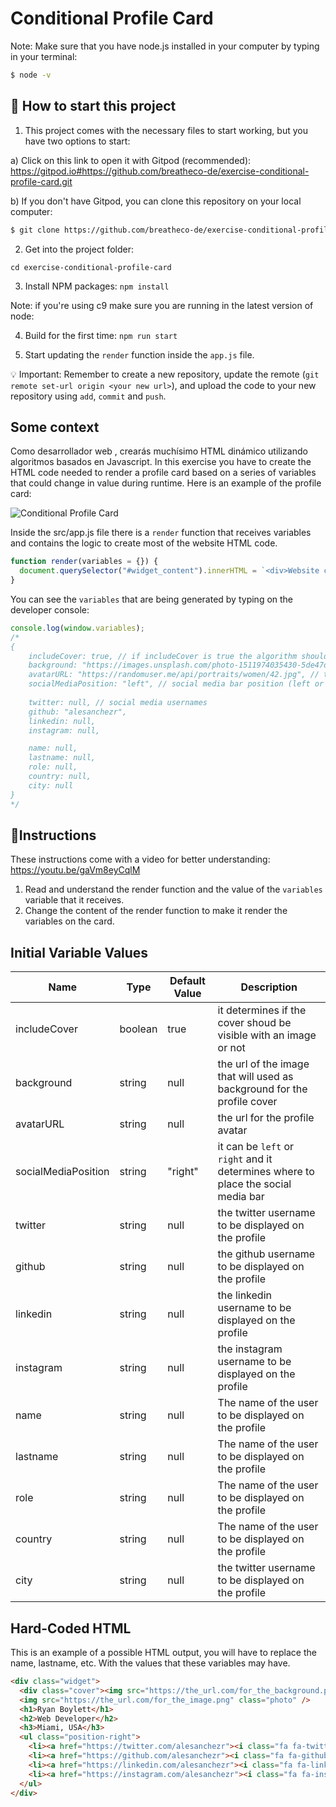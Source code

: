# Conditional Profile Card

Note: Make sure that you have node.js installed in your computer by typing in your terminal:

```bash
$ node -v
```

## 🌱  How to start this project

1. This project comes with the necessary files to start working, but you have two options to start:

a) Click on this link to open it with Gitpod (recommended): https://gitpod.io#https://github.com/breatheco-de/exercise-conditional-profile-card.git

b) If you don't have Gitpod, you can clone this repository on your local computer:

```sh
$ git clone https://github.com/breatheco-de/exercise-conditional-profile-card.git
````

2. Get into the project folder: 

`cd exercise-conditional-profile-card`

3. Install NPM packages: `npm install`

Note: if you're using c9 make sure you are running in the latest version of node: 

4. Build for the first time: `npm run start`

5. Start updating the `render` function inside the `app.js` file.

💡 Important: Remember to create a new repository, update the remote (`git remote set-url origin <your new url>`), and upload the code to your new repository using `add`, `commit` and `push`.

## Some context

Como  desarrollador web , crearás muchísimo  HTML dinámico  utilizando  algoritmos basados en Javascript.
In this exercise you have to create the HTML code needed to render a profile card based on a series of variables that could change in value during runtime. Here is an example of the profile card:

![Conditional Profile Card](https://github.com/breatheco-de/exercise-conditional-profile-card/blob/master/preview.gif?raw=true)

Inside the src/app.js file there is a `render` function that receives variables and contains the logic to create most of the website HTML code.

```js
function render(variables = {}) {
  document.querySelector("#widget_content").innerHTML = `<div>Website code</div>`;
}
```

You can see the `variables` that are being generated by typing on the developer console: 

```js
console.log(window.variables);
/*
{
    includeCover: true, // if includeCover is true the algorithm should
    background: "https://images.unsplash.com/photo-1511974035430-5de47d3b95da", // this is the url of the image that will used as background for the profile cover
    avatarURL: "https://randomuser.me/api/portraits/women/42.jpg", // this is the url for the profile avatar
    socialMediaPosition: "left", // social media bar position (left or right)
    
    twitter: null, // social media usernames
    github: "alesanchezr",
    linkedin: null,
    instagram: null,

    name: null,
    lastname: null,
    role: null,
    country: null,
    city: null
}
*/
````

## 📝Instructions

These instructions come with a video for better understanding: https://youtu.be/gaVm8eyCqlM

1. Read and understand the render function and the value of the `variables` variable that it receives.
2. Change the content of the render function to make it render the variables on the card.

## Initial Variable Values

| Name | Type | Default Value | Description |
| --- | --- | --- | --- |
| includeCover | boolean | true | it determines if the cover shoud be visible with an image or not |
| background | string | null | the url of the image that will used as background for the profile cover |
| avatarURL | string | null | the url for the profile avatar |
| socialMediaPosition | string | "right" | it can be `left` or `right` and it determines where to place the social media bar |
| twitter | string | null | the twitter username to be displayed on the profile |
| github | string | null | the github username to be displayed on the profile |
| linkedin | string | null | the linkedin username to be displayed on the profile |
| instagram | string | null | the instagram username to be displayed on the profile |
| name | string | null | The name of the user to be displayed on the profile |
| lastname | string | null | The name of the user to be displayed on the profile |
| role | string | null | The name of the user to be displayed on the profile |
| country | string | null | The name of the user to be displayed on the profile |
| city | string | null | the twitter username to be displayed on the profile |

## Hard-Coded HTML

This is an example of a possible HTML output, you will have to replace the name, lastname, etc. With the values that these variables may have.
```html
<div class="widget">
  <div class="cover"><img src="https://the_url.com/for_the_background.png" /></div>
  <img src="https://the_url.com/for_the_image.png" class="photo" />
  <h1>Ryan Boylett</h1>
  <h2>Web Developer</h2>
  <h3>Miami, USA</h3>
  <ul class="position-right">
    <li><a href="https://twitter.com/alesanchezr"><i class="fa fa-twitter"></i></a></li>
    <li><a href="https://github.com/alesanchezr"><i class="fa fa-github"></i></a></li>
    <li><a href="https://linkedin.com/alesanchezr"><i class="fa fa-linkedin"></i></a></li>
    <li><a href="https://instagram.com/alesanchezr"><i class="fa fa-instagram"></i></a></li>
  </ul>
</div>
```

